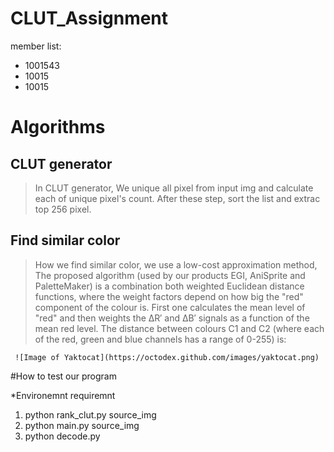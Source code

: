 # CLUT_Assignment
member list:
  * 1001543
  * 10015
  * 10015
 


# Algorithms
 
  CLUT generator
  -------------------------------------------------------
  > In CLUT generator, We unique all pixel from input img and calculate each of unique pixel's count. After these step, sort the list and extrac top 256 pixel.
  
  Find similar color
  ---------------------------------------------------
  >  How we find similar color, we use a low-cost approximation method, The proposed algorithm (used by our products EGI, AniSprite and PaletteMaker) is a combination both weighted Euclidean distance functions, where the weight factors depend on how big the "red" component of the colour is. First one calculates the mean level of "red" and then weights the ΔR′ and ΔB′ signals as a function of the mean red level. The distance between colours C1 and C2 (where each of the red, green and blue channels has a range of 0-255) is:
     

    
     ![Image of Yaktocat](https://octodex.github.com/images/yaktocat.png)
     
     
     
  



#How to test our program 

*Environemnt requiremnt


1. python rank_clut.py source_img
2. python main.py source_img
3. python decode.py
